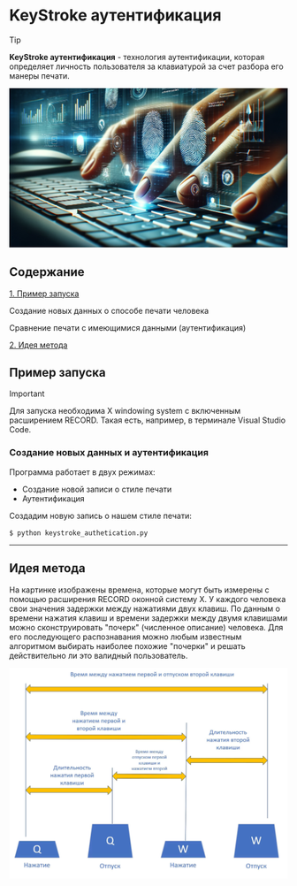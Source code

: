 # KeyStroke аутентификация

> [!TIP]
> **KeyStroke аутентификация** - технология аутентификации, которая определяет личность пользователя за клавиатурой за счет разбора его манеры печати. 

![example](Pictures/keystroke-dynamics-feature.png) 


## Содержание

[1. Пример запуска](#1)

Создание новых данных о способе печати человека

Сравнение печати с имеющимися данными (аутентификация)

[2. Идея метода](#2)



<a name="1"></a>
## Пример запуска

> [!IMPORTANT]
> Для запуска необходима X windowing system с включенным расширением RECORD. Такая есть, например, в терминале Visual Studio Code.


### Создание новых данных и аутентификация

Программа работает в двух режимах:

* Создание новой записи о стиле печати
* Аутентификация

Создадим новую запись о нашем стиле печати:

```
$ python keystroke_authetication.py
```
-----------------------------------------------------------------------------

 
 <a name="2"></a>
 ## Идея метода

На картинке изображены времена, которые могут быть измерены с помощью расширения RECORD оконной систему X. У каждого человека свои значения задержки между нажатиями двух клавиш. По данным о времени нажатия клавиш и времени задержки между двумя клавишами можно сконструировать "почерк" (численное описание) человека. Для его последующего распознавания можно любым известным алгоритмом выбирать наиболее похожие "почерки" и решать действительно ли это валидный пользователь.

![example](Pictures/alg.jpg) 




